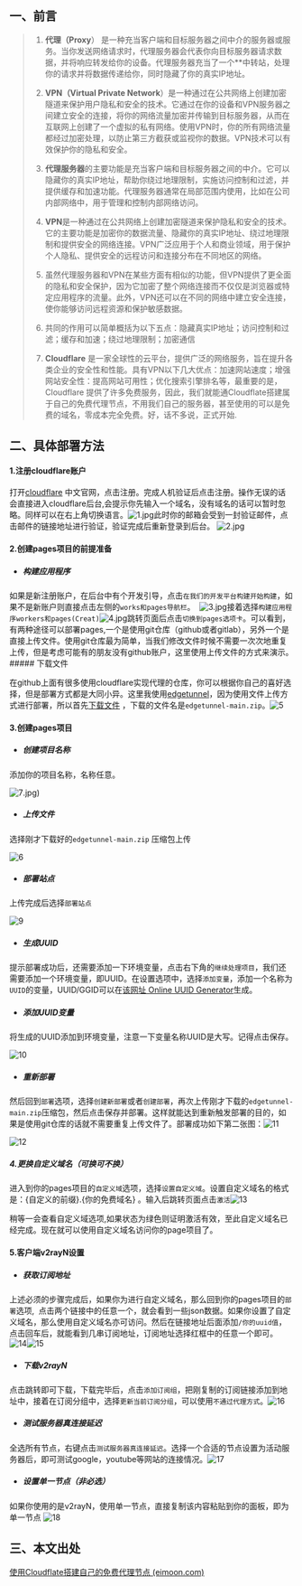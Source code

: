 ## 一、前言

> 1. **代理（Proxy**） 是一种充当客户端和目标服务器之间中介的服务器或服务。当你发送网络请求时，代理服务器会代表你向目标服务器请求数据，并将响应转发给你的设备。代理服务器充当了一个**中转站，处理你的请求并将数据传递给你，同时隐藏了你的真实IP地址。
> 
> 2. **VPN（Virtual Private Network**）是一种通过在公共网络上创建加密隧道来保护用户隐私和安全的技术。它通过在你的设备和VPN服务器之间建立安全的连接，将你的网络流量加密并传输到目标服务器，从而在互联网上创建了一个虚拟的私有网络。使用VPN时，你的所有网络流量都经过加密处理，以防止第三方截获或监视你的数据。VPN技术可以有效保护你的隐私和安全。
> 
> 3. **代理服务器**的主要功能是充当客户端和目标服务器之间的中介。它可以隐藏你的真实IP地址，帮助你绕过地理限制，实施访问控制和过滤，并提供缓存和加速功能。代理服务器通常在局部范围内使用，比如在公司内部网络中，用于管理和控制内部网络访问。
> 
> 4. **VPN**是一种通过在公共网络上创建加密隧道来保护隐私和安全的技术。它的主要功能是加密你的数据流量、隐藏你的真实IP地址、绕过地理限制和提供安全的网络连接。VPN广泛应用于个人和商业领域，用于保护个人隐私、提供安全的远程访问和连接分布在不同地区的网络。
> 
> 5. 虽然代理服务器和VPN在某些方面有相似的功能，但VPN提供了更全面的隐私和安全保护，因为它加密了整个网络连接而不仅仅是浏览器或特定应用程序的流量。此外，VPN还可以在不同的网络中建立安全连接，使你能够访问远程资源和保护敏感数据。
> 
> 6. 共同的作用可以简单概括为以下五点：隐藏真实IP地址；访问控制和过滤；缓存和加速；绕过地理限制；加密通信
> 
> 7. **Cloudflare** 是一家全球性的云平台，提供广泛的网络服务，旨在提升各类企业的安全性和性能。具有VPN以下几大优点：加速网站速度；增强网站安全性：提高网站可用性；优化搜索引擎排名等，最重要的是，Cloudflare 提供了许多免费服务，因此，我们就能通Cloudflate搭建属于自己的免费代理节点，不用我们自己的服务器，甚至使用的可以是免费的域名，零成本完全免费。好，话不多说，正式开始.

## 二、具体部署方法

#### 1.注册cloudflare账户

打开[cloudflare](https://www.cloudflare.com/) 中文官网，点击注册。完成人机验证后点击注册。操作无误的话会直接进入cloudflare后台,会提示你先输入一个域名，没有域名的话可以暂时忽略。同样可以在右上角切换语言。![1.jpg](https://imgbed.worhllo.us.kg/file/1731911084204_1.jpg)此时你的邮箱会受到一封验证邮件，点击邮件的链接地址进行验证，验证完成后重新登录到后台。 ![2.jpg](https://imgbed.worhllo.us.kg/file/1731911151014_2.jpg)

#### 2.创建pages项目的前提准备

- ##### 构建应用程序

如果是新注册账户，在后台中有个开发引导，点击`在我们的开发平台构建开始构建`，如果不是新账户则直接点击左侧的`works和pages导航栏`。  ![3.jpg](https://imgbed.worhllo.us.kg/file/1731911208129_3.jpg)接着选择`构建应用程序workers和pages(Creat)`![4.jpg](https://imgbed.worhllo.us.kg/file/1731911278879_4.jpg)跳转页面后点击`切换到pages选项卡`。可以看到，有两种途径可以部署pages,一个是使用git仓库（github或者gitlab），另外一个是直接上传文件。使用git仓库最为简单，当我们修改文件时候不需要一次次地重复上传，但是考虑可能有的朋友没有github账户，这里使用上传文件的方式来演示。##### 下载文件

在github上面有很多使用cloudflare实现代理的仓库，你可以根据你自己的喜好选择，但是部署方式都是大同小异。这里我使用[edgetunnel](https://github.com/cmliu/edgetunnel)，因为使用文件上传方式进行部署，所以首先[下载文件](https://github.com/cmliu/edgetunnel/archive/refs/heads/main.zip) ，下载的文件名是`edgetunnel-main.zip`。![5](https://imgbed.worhllo.us.kg/file/1731911367839_5.jpg "5")

#### 3.创建pages项目

- ##### 创建项目名称

添加你的项目名称，名称任意。

![7](https://imgbed.worhllo.us.kg/file/1731912225850_7.jpg).jpg)

- ##### 上传文件

选择刚才下载好的`edgetunnel-main.zip` 压缩包上传

![6](https://imgbed.worhllo.us.kg/file/1731911636053_8.jpg)

- ##### 部署站点

上传完成后选择`部署站点`

![9](https://imgbed.worhllo.us.kg/file/1731911680932_9.jpg)

- ##### 生成UUID

提示部署成功后，还需要添加一下环境变量，点击右下角的`继续处理项目`，我们还需要添加一个环境变量，即UUID。在设置选项中，选择`添加变量`，添加一个名称为`UUID`的变量，UUID/GGID可以在[该网址 Online UUID Generator]([https://www.guidgenerator.com/](https://www.guidgenerator.com/))生成。

- ##### 添加UUID变量

将生成的UUID添加到环境变量，注意一下变量名称UUID是大写。记得点击保存。

![10](https://imgbed.worhllo.us.kg/file/1731911709846_10.jpg)

- ##### 重新部署

然后回到`部署`选项，选择`创建新部署`或者`创建部署`，再次上传刚才下载的`edgetunnel-main.zip`压缩包，然后点击保存并部署。这样就能达到重新触发部署的目的，如果是使用git仓库的话就不需要重复上传文件了。部署成功如下第二张图：![11](https://imgbed.worhllo.us.kg/file/1731911741815_11.jpg)

![12](https://imgbed.worhllo.us.kg/file/1731911774454_12.jpg)



##### 4.更换自定义域名（可换可不换）

进入到你的pages项目的`自定义域`选项，选择`设置自定义域`。设置自定义域名的格式是：{自定义的前缀}.{你的免费域名} 。输入后跳转页面点击`激活`![13](https://imgbed.worhllo.us.kg/file/1731911798885_13%20(2).jpg)

稍等一会查看自定义域选项,如果状态为绿色则证明激活有效，至此自定义域名已经完成。现在就可以使用自定义域名访问你的page项目了。

#### 5.客户端v2rayN设置

- ##### 获取订阅地址

上述必须的步骤完成后，如果你为进行自定义域名，那么回到你的pages项目的`部署`选项,  点击两个链接中的任意一个，就会看到一些json数据。如果你设置了自定义域名，那么使用自定义域名亦可访问。然后在链接地址后面添加`/你的uuid值`，点击回车后，就能看到几串订阅地址，订阅地址选择红框中的任意一个即可。![14](https://imgbed.worhllo.us.kg/file/1731911828008_14.jpg)![15](https://imgbed.worhllo.us.kg/file/1731911867974_15.jpg)

- ##### 下载v2rayN

点击跳转即可下载，下载完毕后，点击`添加订阅组`，把刚复制的订阅链接添加到地址中，接着在订阅分组中，选择`更新当前订阅分组`，可以使用`不通过代理方式`。![16](https://imgbed.worhllo.us.kg/file/1731911977252_16.jpg)

- ##### 测试服务器真连接延迟

全选所有节点，右键点击`测试服务器真连接延迟`。选择一个合适的节点设置为活动服务器后，即可测试google，youtube等网站的连接情况。![17](https://imgbed.worhllo.us.kg/file/1731912010201_17.jpg)

- ##### 设置单一节点（非必选）

如果你使用的是v2rayN，使用单一节点，直接复制该内容粘贴到你的面板，即为单一节点 ![18](https://imgbed.worhllo.us.kg/file/1731912036322_18.jpg)

## 三、本文出处

[使用Cloudflate搭建自己的免费代理节点 (eimoon.com)](https://blog.eimoon.com/p/%E4%BD%BF%E7%94%A8cloudflate%E6%90%AD%E5%BB%BA%E8%87%AA%E5%B7%B1%E7%9A%84%E5%85%8D%E8%B4%B9%E4%BB%A3%E7%90%86%E8%8A%82%E7%82%B9/#4%E8%AE%BE%E7%BD%AE%E5%8D%95%E4%B8%80%E8%8A%82%E7%82%B9)
